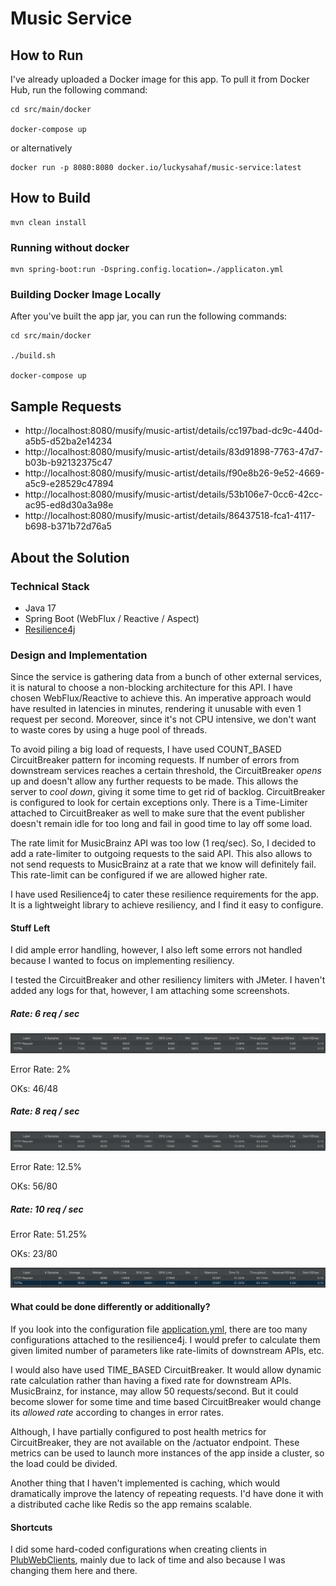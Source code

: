 # Music Service

## How to Run

I've already uploaded a Docker image for this app. To pull it from Docker Hub,
run the following command:
```shell
cd src/main/docker

docker-compose up
```

or alternatively 

```shell
docker run -p 8080:8080 docker.io/luckysahaf/music-service:latest
```

## How to Build

```shell
mvn clean install
```

### Running without docker
```shell
mvn spring-boot:run -Dspring.config.location=./applicaton.yml
```

### Building Docker Image Locally

After you've built the app jar, you can run the following commands:

```shell
cd src/main/docker

./build.sh

docker-compose up
```


## Sample Requests

- http://localhost:8080/musify/music-artist/details/cc197bad-dc9c-440d-a5b5-d52ba2e14234
- http://localhost:8080/musify/music-artist/details/83d91898-7763-47d7-b03b-b92132375c47
- http://localhost:8080/musify/music-artist/details/f90e8b26-9e52-4669-a5c9-e28529c47894
- http://localhost:8080/musify/music-artist/details/53b106e7-0cc6-42cc-ac95-ed8d30a3a98e
- http://localhost:8080/musify/music-artist/details/86437518-fca1-4117-b698-b371b72d76a5


## About the Solution

### Technical Stack

- Java 17
- Spring Boot (WebFlux / Reactive / Aspect)
- [Resilience4j](https://resilience4j.readme.io)


### Design and Implementation

Since the service is gathering data from a bunch of other external services,
it is natural to choose a non-blocking architecture for this API. I have chosen
WebFlux/Reactive to achieve this. An imperative approach would have resulted in latencies 
in minutes, rendering it unusable with even 1 request per second. Moreover, since
it's not CPU intensive, we don't want to waste cores by using a huge pool of threads.

To avoid piling a big load of requests, I have used COUNT_BASED CircuitBreaker pattern
for incoming requests. If number of errors from downstream services reaches a certain
threshold, the CircuitBreaker *opens* up and doesn't allow any further requests to be made.
This allows the server to *cool down*, giving it some time to get rid of backlog.
CircuitBreaker is configured to look for certain exceptions only. There is a Time-Limiter
attached to CircuitBreaker as well to make sure that the event publisher doesn't remain
idle for too long and fail in good time to lay off some load.

The rate limit for MusicBrainz API was too low (1 req/sec). So, I decided to add a 
rate-limiter to outgoing requests to the said API. This also allows to not send requests
to MusicBrainz at a rate that we know will definitely fail. This rate-limit can be configured
if we are allowed higher rate.

I have used Resilience4j to cater these resilience requirements for the app. It is a
lightweight library to achieve resiliency, and I find it easy to configure.


#### Stuff Left
I did ample error handling, however, I also left some errors not handled because 
I wanted to focus on implementing resiliency.

I tested the CircuitBreaker and other resiliency limiters with JMeter. I haven't
added any logs for that, however, I am attaching some screenshots.


##### Rate: 6 req / sec
![](./6_per_sec.png)

Error Rate: 2%

OKs: 46/48

##### Rate: 8 req / sec

![](./8_per_sec.png)

Error Rate: 12.5%

OKs: 56/80

##### Rate: 10 req / sec

Error Rate: 51.25%

OKs: 23/80

![](./10_per_sec.png)

#### What could be done differently or additionally?

If you look into the configuration file [application.yml](./application.yml), there are 
too many configurations attached to the resilience4j. I would prefer to calculate them
given limited number of parameters like rate-limits of downstream APIs, etc.

I would also have used TIME_BASED CircuitBreaker. It would allow dynamic rate calculation
rather than having a fixed rate for downstream APIs. MusicBrainz, for instance, may allow 50
requests/second. But it could become slower for some time and time based CircuitBreaker
would change its *allowed rate* according to changes in error rates.

Although, I have partially configured to post health metrics for CircuitBreaker, they 
are not available on the /actuator endpoint. These metrics can be used to launch more
instances of the app inside a cluster, so the load could be divided.

Another thing that I haven't implemented is caching, which would dramatically improve 
the latency of repeating requests. I'd have done it with a distributed cache like Redis so
the app remains scalable.


#### Shortcuts
I did some hard-coded configurations when creating clients in 
[PlubWebClients](./src/main/java/com/plugsurfing/musicservice/PlugWebClients.java), mainly
due to lack of time and also because I was changing them here and there.